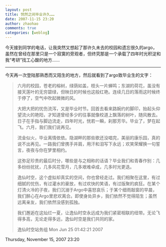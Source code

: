 ```yaml
---
layout: post
title: 恍然之间毕业许久……
date: 2007-11-15 23:20
author: zhaohao
comments: true
categories: [weblog]
---
```

今天接到同学的电话，让我突然又想起了那许久未去的校园和遗忘很久的argo，虽然在曾经在那里只是一个寂寞的旁观者，但终究那是一个承载了四年时光积淀和我“考研”找工心酸的地方……

<hr />

今天再一次登陆那熟悉而又陌生的地方，然后就看到了argo致毕业生的文字：

<blockquote>六月的校园，苍老的榕树，绿荫如盖，枝头一片蝉鸣；东湖的荷花，虽没有接天莲叶的无穷碧绿，但映日的时候也这般红艳。连续几日的落雨这时候终于停了，空气中吹起微微的风。

大把大把的忧伤流泻，又是毕业时节。回首去看来路婉约的脚印，抬起头仰望流火的艳阳，才知道曾经多少的往事就像校道上飘落的树叶，随风散去。日子在手指与脚边流走，四年时光，恍若一瞬，刹那芳华。毕业了，梦在起飞。六月，我们我们说再见。

流金似火，毕业离情依依。隐湖畔的那些歌还没唱完，美丽的康乐园，真的说不出再见。一路我们曾携手并肩，用汗和泪写下永远；欢笑荣耀换一句誓言，夜夜与你在梦里相约。

这弥足珍贵的最后时分，哪些是与之相称的话语？毕业我们和青春作别：几多纷纷扰扰，几多风花雪月，几多艰难卓成，几多时光更迭。

逸仙时空，这个虚拟却真实的空间，你也曾经走过。我们相聚在这里，有过细腻的忧伤，有过灌水的豪放，有过欢快的笑语，有过版聚的疯狂。在某个灯清火冷的子夜，我们沉溺于Argo中喜怒哀乐；于某个细雨敲窗的早晨，我们醉心在Argo里悲欢离合。即使身处异乡，我们依然不觉得陌生；虽然远离亲友，我们依然没感到孤独。

我们邂逅在这灿烂一夏，让逸仙时空永远成为我们紧密相联的纽带。无论飞得多高，无论走得多远，逸仙时空是我们共同的家。

逸仙时空站务组 Mon Jun 25 01:42:21 2007</blockquote>

Thursday, November 15, 2007 23:20
